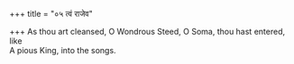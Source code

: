 +++
title = "०५ त्वं राजेव"

+++
As thou art cleansed, O Wondrous Steed, O Soma, thou hast entered, like  
     A pious King, into the songs.